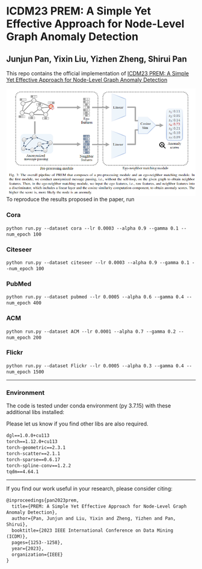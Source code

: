 
# ICDM23 PREM: A Simple Yet Effective Approach for Node-Level Graph Anomaly Detection

Junjun Pan, Yixin Liu, Yizhen Zheng, Shirui Pan
---
This repo contains the official implementation of [ICDM23 PREM: A Simple Yet Effective Approach for Node-Level Graph Anomaly Detection](https://arxiv.org/abs/2310.11676)

<img src="./assets/Architecture.png"
     style="float: left; margin-right: 10px;" />
     
To reproduce the results proposed in the paper, run 

### Cora

```
python run.py --dataset cora --lr 0.0003 --alpha 0.9 --gamma 0.1 --num_epoch 100
```

### Citeseer

```
python run.py --dataset citeseer --lr 0.0003 --alpha 0.9 --gamma 0.1 --num_epoch 100
```

### PubMed

```
python run.py --dataset pubmed --lr 0.0005 --alpha 0.6 --gamma 0.4 --num_epoch 400
```

### ACM

```
python run.py --dataset ACM --lr 0.0001 --alpha 0.7 --gamma 0.2 --num_epoch 200
```

### Flickr

```
python run.py --dataset Flickr --lr 0.0005 --alpha 0.3 --gamma 0.4 --num_epoch 1500
```

---


### Environment

The code is tested under conda environment (py 3.7.15) with these additional libs installed: 

Please let us know if you find other libs are also required. 

```
dgl==1.0.0+cu113
torch==1.12.0+cu113
torch-geometric==2.3.1
torch-scatter==2.1.1
torch-sparse==0.6.17
torch-spline-conv==1.2.2
tqdm==4.64.1
```



---


If you find our work useful in your research, please consider citing:

```
@inproceedings{pan2023prem,
  title={PREM: A Simple Yet Effective Approach for Node-Level Graph Anomaly Detection},
  author={Pan, Junjun and Liu, Yixin and Zheng, Yizhen and Pan, Shirui},
  booktitle={2023 IEEE International Conference on Data Mining (ICDM)},
  pages={1253--1258},
  year={2023},
  organization={IEEE}
}
```

